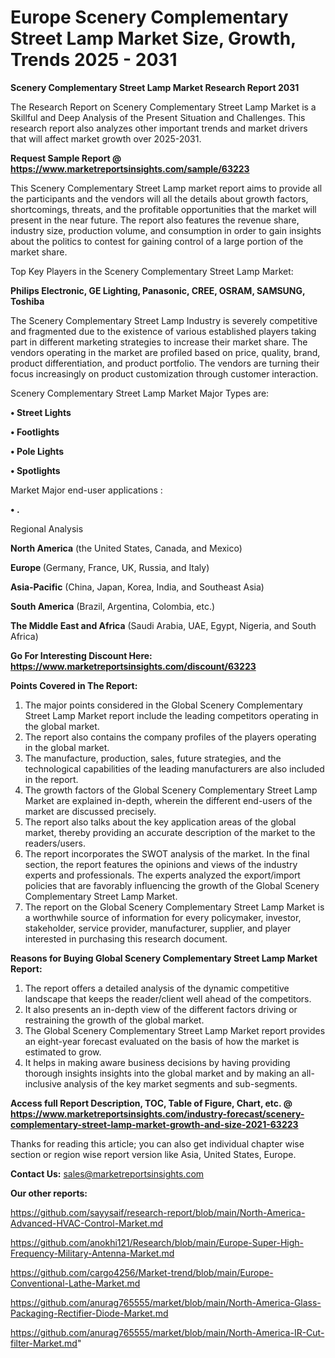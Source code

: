 # Europe Scenery Complementary Street Lamp Market Size, Growth, Trends 2025 - 2031

<strong>Scenery Complementary Street Lamp Market Research Report 2031</strong>

The Research Report on Scenery Complementary Street Lamp Market is a Skillful and Deep Analysis of the Present Situation and Challenges. This research report also analyzes other important trends and market drivers that will affect market growth over 2025-2031.

<strong>Request Sample Report @ <a href=https://www.marketreportsinsights.com/sample/63223>https://www.marketreportsinsights.com/sample/63223</a></strong>

This Scenery Complementary Street Lamp market report aims to provide all the participants and the vendors will all the details about growth factors, shortcomings, threats, and the profitable opportunities that the market will present in the near future. The report also features the revenue share, industry size, production volume, and consumption in order to gain insights about the politics to contest for gaining control of a large portion of the market share.

Top Key Players in the Scenery Complementary Street Lamp Market:

<strong>Philips Electronic, GE Lighting, Panasonic, CREE, OSRAM, SAMSUNG, Toshiba</strong>

The Scenery Complementary Street Lamp Industry is severely competitive and fragmented due to the existence of various established players taking part in different marketing strategies to increase their market share. The vendors operating in the market are profiled based on price, quality, brand, product differentiation, and product portfolio. The vendors are turning their focus increasingly on product customization through customer interaction.

Scenery Complementary Street Lamp Market Major Types are:

<strong>• Street Lights

• Footlights

• Pole Lights

• Spotlights</strong>

Market Major end-user applications :

<strong>• .</strong>

Regional Analysis

</u><strong><b>North America</b></strong> (the United States, Canada, and Mexico)

<strong><b>Europe </b></strong>(Germany, France, UK, Russia, and Italy)

<strong><b>Asia-Pacific</b></strong> (China, Japan, Korea, India, and Southeast Asia)

<strong><b>South America</b></strong> (Brazil, Argentina, Colombia, etc.)

<strong><b>The Middle East and Africa</b></strong> (Saudi Arabia, UAE, Egypt, Nigeria, and South Africa)

<strong>Go For Interesting Discount Here: <a href=https://www.marketreportsinsights.com/discount/63223>https://www.marketreportsinsights.com/discount/63223</a></strong>

<strong>Points Covered in The Report:</strong>
<ol>
  <li>The major points considered in the Global Scenery Complementary Street Lamp Market report include the leading competitors operating in the global market.</li>
  <li>The report also contains the company profiles of the players operating in the global market.</li>
  <li>The manufacture, production, sales, future strategies, and the technological capabilities of the leading manufacturers are also included in the report.</li>
  <li>The growth factors of the Global Scenery Complementary Street Lamp Market are explained in-depth, wherein the different end-users of the market are discussed precisely.</li>
  <li>The report also talks about the key application areas of the global market, thereby providing an accurate description of the market to the readers/users.</li>
  <li>The report incorporates the SWOT analysis of the market. In the final section, the report features the opinions and views of the industry experts and professionals. The experts analyzed the export/import policies that are favorably influencing the growth of the Global Scenery Complementary Street Lamp Market.</li>
  <li>The report on the Global Scenery Complementary Street Lamp Market is a worthwhile source of information for every policymaker, investor, stakeholder, service provider, manufacturer, supplier, and player interested in purchasing this research document.</li>
</ol>
<strong>Reasons for Buying Global Scenery Complementary Street Lamp Market Report:</strong>

<ol>
  <li>The report offers a detailed analysis of the dynamic competitive landscape that keeps the reader/client well ahead of the competitors.</li>
  <li>It also presents an in-depth view of the different factors driving or restraining the growth of the global market.</li>
  <li>The Global Scenery Complementary Street Lamp Market report provides an eight-year forecast evaluated on the basis of how the market is estimated to grow.</li>
  <li>It helps in making aware business decisions by having providing thorough insights insights into the global market and by making an all-inclusive analysis of the key market segments and sub-segments.</li>
</ol>
<strong>Access full Report Description, TOC, Table of Figure, Chart, etc. @ <a href=https://www.marketreportsinsights.com/industry-forecast/scenery-complementary-street-lamp-market-growth-and-size-2021-63223>https://www.marketreportsinsights.com/industry-forecast/scenery-complementary-street-lamp-market-growth-and-size-2021-63223</a></strong>


Thanks for reading this article; you can also get individual chapter wise section or region wise report version like Asia, United States, Europe.

<strong>Contact Us:</strong>
sales@marketreportsinsights.com

<strong>Our other reports:</strong>

<a href=https://github.com/sayysaif/research-report/blob/main/North-America-Advanced-HVAC-Control-Market.md>https://github.com/sayysaif/research-report/blob/main/North-America-Advanced-HVAC-Control-Market.md</a>

<a href=https://github.com/anokhi121/Research/blob/main/Europe-Super-High-Frequency-Military-Antenna-Market.md>https://github.com/anokhi121/Research/blob/main/Europe-Super-High-Frequency-Military-Antenna-Market.md</a>

<a href=https://github.com/cargo4256/Market-trend/blob/main/Europe-Conventional-Lathe-Market.md>https://github.com/cargo4256/Market-trend/blob/main/Europe-Conventional-Lathe-Market.md</a>

<a href=https://github.com/anurag765555/market/blob/main/North-America-Glass-Packaging-Rectifier-Diode-Market.md>https://github.com/anurag765555/market/blob/main/North-America-Glass-Packaging-Rectifier-Diode-Market.md</a>

<a href=https://github.com/anurag765555/market/blob/main/North-America-IR-Cut-filter-Market.md>https://github.com/anurag765555/market/blob/main/North-America-IR-Cut-filter-Market.md</a>"
